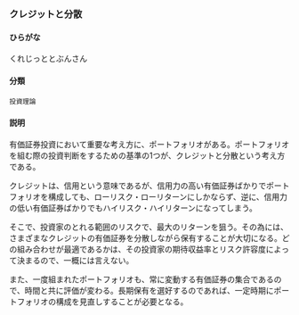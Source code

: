 <div style="display:none;">

## [あ行](securities-terms?id=あ行)
## [か行](securities-terms?id=か行)

</div>

### クレジットと分散

#### ひらがな

くれじっととぶんさん

#### 分類

`投資理論`

#### 説明

有価証券投資において重要な考え方に、ポートフォリオがある。ポートフォリオを組む際の投資判断をするための基準の1つが、クレジットと分散という考え方である。
クレジットは、信用という意味であるが、信用力の高い有価証券ばかりでポートフォリオを構成しても、ローリスク・ローリターンにしかならず、逆に、信用力の低い有価証券ばかりでもハイリスク・ハイリターンになってしまう。
そこで、投資家のとれる範囲のリスクで、最大のリターンを狙う。その為には、さまざまなクレジットの有価証券を分散しながら保有することが大切になる。どの組み合わせが最適であるかは、その投資家の期待収益率とリスク許容度によって決まるので、一概には言えない。
また、一度組まれたポートフォリオも、常に変動する有価証券の集合であるので、時間と共に評価が変わる。長期保有を選好するのであれば、一定時期にポートフォリオの構成を見直しすることが必要となる。

<div style="display:none;">

## [さ行](securities-terms?id=さ行)
## [た行](securities-terms?id=た行)
## [な行](securities-terms?id=な行)
## [は行](securities-terms?id=は行)
## [ま行](securities-terms?id=ま行)
## [や行](securities-terms?id=や行)
## [ら行](securities-terms?id=ら行)
## [わ行](securities-terms?id=わ行)
## [英数字・記号](securities-terms?id=英数字・記号)

</div>

